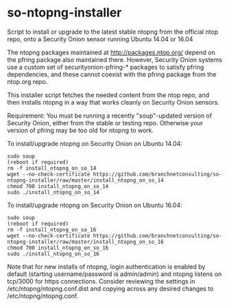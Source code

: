 # so-ntopng-installer
Script to install or upgrade to the latest stable ntopng from the official ntop repo, onto a Security Onion sensor running Ubuntu 14.04 or 16.04

The ntopng packages maintained at http://packages.ntop.org/ depend on the pfring package also maintained there.  However, Security Onion systems use a custom set of securityonion-pfring-* packages to satisfy pfring dependencies, and these cannot coexist with the pfring package from the ntop.org repo.  

This installer script fetches the needed content from the ntop repo, and then installs ntopng in a way that works cleanly on Security Onion sensors.

Requirement: You must be running a recently "soup"-updated version of Security Onion, either from the stable or testing repo.  Otherwise your version of pfring may be too old for ntopng to work.

To install/upgrade ntopng on Security Onion on Ubuntu 14.04:

	sudo soup
	(reboot if required)
	rm -f install_ntopng_on_so_14
	wget --no-check-certificate https://github.com/branchnetconsulting/so-ntopng-installer/raw/master/install_ntopng_on_so_14
	chmod 700 install_ntopng_on_so_14
	sudo ./install_ntopng_on_so_14

To install/upgrade ntopng on Security Onion on Ubuntu 16.04:

	sudo soup
	(reboot if required)
	rm -f install_ntopng_on_so_16
	wget --no-check-certificate https://github.com/branchnetconsulting/so-ntopng-installer/raw/master/install_ntopng_on_so_16
	chmod 700 install_ntopng_on_so_16
	sudo ./install_ntopng_on_so_16

Note that for new installs of ntopng, login authentication is enabled by default (starting username/password is admin/admin) and ntopng listens on tcp/3000 for https connections.  Consider reviewing the settings in /etc/ntopng/ntopng.conf.dist and copying across any desired changes to /etc/ntopng/ntopng.conf.
